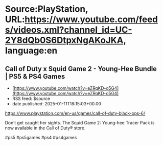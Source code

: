 # Source:PlayStation, URL:https://www.youtube.com/feeds/videos.xml?channel_id=UC-2Y8dQb0S6DtpxNgAKoJKA, language:en

## Call of Duty x Squid Game 2 - Young-Hee Bundle | PS5 & PS4 Games
 - [https://www.youtube.com/watch?v=eZRqKD-o5G4](https://www.youtube.com/watch?v=eZRqKD-o5G4)
 - RSS feed: $source
 - date published: 2025-01-11T18:15:03+00:00

https://www.playstation.com/en-us/games/call-of-duty-black-ops-6/

Don’t get caught her sights. The Squid Game 2: Young-hee Tracer Pack is now available in the Call of Duty® store.

#ps5 #ps5games #ps4 #ps4games


